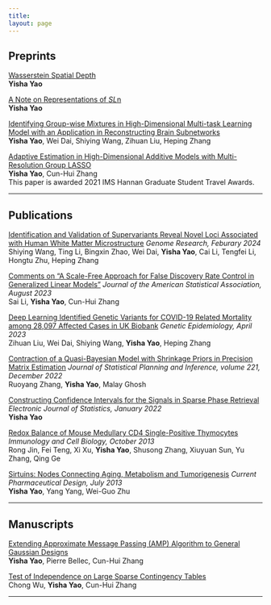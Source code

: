 ```yaml
---
title: 
layout: page
---
```


## Preprints

<p> <a href="https://arxiv.org/abs/2411.10646">Wasserstein Spatial Depth</a> <br>  <strong>Yisha Yao</strong> </p>
<p> </p>

<p> <a href="https://arxiv.org/abs/2210.08348">A Note on Representations of <em>SL</em>n </a> <br>  <strong>Yisha Yao</strong> </p>
<p> </p>

<p> <a href="paper_sample5.pdf">Identifying Group-wise Mixtures in High-Dimensional Multi-task Learning Model with an Application in Reconstructing Brain Subnetworks</a> <br>
    <strong>Yisha Yao</strong>, Wei Dai, Shiying Wang, Zihuan Liu, Heping Zhang </p>
<p> </p>
 
<p> <a href="https://arxiv.org/abs/2011.06765">Adaptive Estimation in High-Dimensional Additive Models with Multi-Resolution Group LASSO</a> <br>
    <strong>Yisha Yao</strong>, Cun-Hui Zhang <br>
    This paper is awarded 2021 IMS Hannan Graduate Student Travel Awards. </p>
<p> </p>
<hr>

## Publications
<p> <a href="https://pubmed.ncbi.nlm.nih.gov/38190638/">Identification and Validation of Supervariants Reveal Novel Loci Associated with Human White Matter Microstructure</a>  <em>Genome Research, Feburary 2024</em>  <br>
     Shiying Wang, Ting Li, Bingxin Zhao, Wei Dai, <strong>Yisha Yao</strong>, Cai Li, Tengfei Li, Hongtu Zhu, Heping Zhang </p> 
<p> </p> 

<p> <a href="https://www.tandfonline.com/doi/full/10.1080/01621459.2023.2224412">Comments on “A Scale-Free Approach for False Discovery Rate Control in Generalized Linear Models”</a>  <em>Journal of the American Statistical Association, August 2023</em>  <br>
     Sai Li, <strong>Yisha Yao</strong>, Cun-Hui Zhang </p> 
<p> </p> 
  
<p> <a href="https://pubmed.ncbi.nlm.nih.gov/36691909/">Deep Learning Identified Genetic Variants for COVID-19 Related Mortality among 28,097 Affected Cases in UK Biobank</a>  <em>Genetic Epidemiology, April 2023</em> <br>
    Zihuan Liu, Wei Dai, Shiying Wang, <strong>Yisha Yao</strong>, Heping Zhang </p> 
<p> </p> 

<p> <a href="https://www.sciencedirect.com/science/article/pii/S0378375822000301">Contraction of a Quasi-Bayesian Model with Shrinkage Priors in Precision Matrix Estimation</a>  <em>Journal of Statistical Planning and Inference, volume 221, December 2022</em> <br>
   Ruoyang Zhang, <strong>Yisha Yao</strong>, Malay Ghosh </p>
<p> </p>

<p> <a href="https://projecteuclid.org/journals/electronic-journal-of-statistics/volume-16/issue-1/Constructing-confidence-intervals-for-the-signals-in-sparse-phase-retrieval/10.1214/21-EJS1968.full">Constructing Confidence Intervals for the Signals in Sparse Phase Retrieval</a>  <em>Electronic Journal of Statistics, January 2022</em> <br>
    <strong>Yisha Yao</strong> </p>
<p> </p>

<p> <a href="https://pubmed.ncbi.nlm.nih.gov/24100390/">Redox Balance of Mouse Medullary CD4 Single-Positive Thymocytes</a>  <em>Immunology and Cell Biology, October 2013</em> <br>
    Rong Jin, Fei Teng, Xi Xu, <strong>Yisha Yao</strong>, Shusong Zhang, Xiuyuan Sun, Yu Zhang, Qing Ge  </p>
<p> </p>

<p> <a href="https://pubmed.ncbi.nlm.nih.gov/23888968/">Sirtuins: Nodes Connecting Aging, Metabolism and Tumorigenesis</a>  <em>Current Pharmaceutical Design, July 2013</em> <br>
    <strong>Yisha Yao</strong>, Yang Yang, Wei-Guo Zhu </p>
<p> </p>    
<hr> 


## Manuscripts

<p> <a href="">Extending Approximate Message Passing (AMP) Algorithm to General Gaussian Designs</a> <br>
    <strong>Yisha Yao</strong>, Pierre Bellec, Cun-Hui Zhang </p>
<p> </p>

<p> <a href="">Test of Independence on Large Sparse Contingency Tables</a> <br> 
    Chong Wu, <strong>Yisha Yao</strong>, Cun-Hui Zhang </p>
<hr> 



